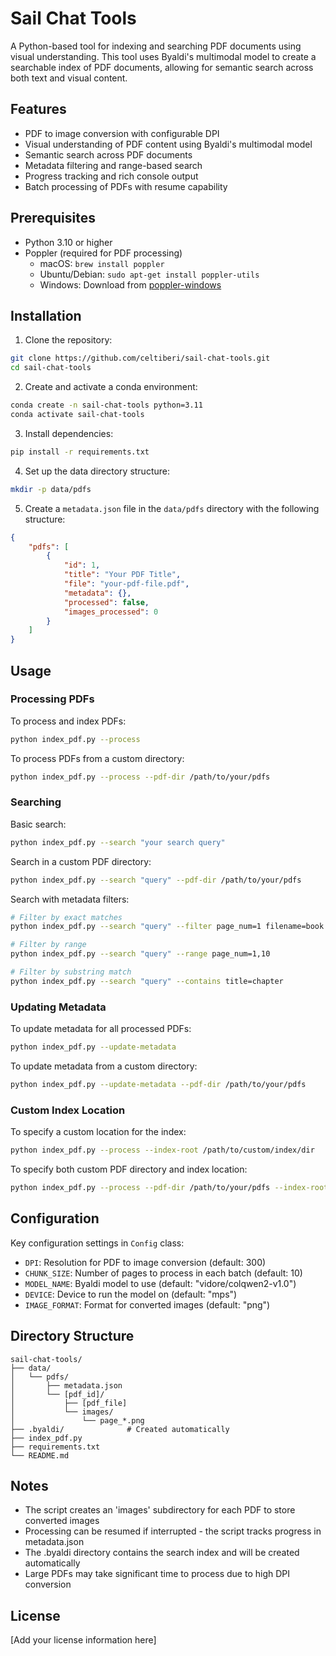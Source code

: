 # Sail Chat Tools

A Python-based tool for indexing and searching PDF documents using visual understanding. This tool uses Byaldi's multimodal model to create a searchable index of PDF documents, allowing for semantic search across both text and visual content.

## Features

- PDF to image conversion with configurable DPI
- Visual understanding of PDF content using Byaldi's multimodal model
- Semantic search across PDF documents
- Metadata filtering and range-based search
- Progress tracking and rich console output
- Batch processing of PDFs with resume capability

## Prerequisites

- Python 3.10 or higher
- Poppler (required for PDF processing)
  - macOS: `brew install poppler`
  - Ubuntu/Debian: `sudo apt-get install poppler-utils`
  - Windows: Download from [poppler-windows](http://blog.alivate.com.au/poppler-windows/)

## Installation

1. Clone the repository:
```bash
git clone https://github.com/celtiberi/sail-chat-tools.git
cd sail-chat-tools
```

2. Create and activate a conda environment:
```bash
conda create -n sail-chat-tools python=3.11
conda activate sail-chat-tools
```

3. Install dependencies:
```bash
pip install -r requirements.txt
```

4. Set up the data directory structure:
```bash
mkdir -p data/pdfs
```

5. Create a `metadata.json` file in the `data/pdfs` directory with the following structure:
```json
{
    "pdfs": [
        {
            "id": 1,
            "title": "Your PDF Title",
            "file": "your-pdf-file.pdf",
            "metadata": {},
            "processed": false,
            "images_processed": 0
        }
    ]
}
```

## Usage

### Processing PDFs

To process and index PDFs:
```bash
python index_pdf.py --process
```

To process PDFs from a custom directory:
```bash
python index_pdf.py --process --pdf-dir /path/to/your/pdfs
```

### Searching

Basic search:
```bash
python index_pdf.py --search "your search query"
```

Search in a custom PDF directory:
```bash
python index_pdf.py --search "query" --pdf-dir /path/to/your/pdfs
```

Search with metadata filters:
```bash
# Filter by exact matches
python index_pdf.py --search "query" --filter page_num=1 filename=book.pdf

# Filter by range
python index_pdf.py --search "query" --range page_num=1,10

# Filter by substring match
python index_pdf.py --search "query" --contains title=chapter
```

### Updating Metadata

To update metadata for all processed PDFs:
```bash
python index_pdf.py --update-metadata
```

To update metadata from a custom directory:
```bash
python index_pdf.py --update-metadata --pdf-dir /path/to/your/pdfs
```

### Custom Index Location

To specify a custom location for the index:
```bash
python index_pdf.py --process --index-root /path/to/custom/index/dir
```

To specify both custom PDF directory and index location:
```bash
python index_pdf.py --process --pdf-dir /path/to/your/pdfs --index-root /path/to/custom/index/dir
```

## Configuration

Key configuration settings in `Config` class:
- `DPI`: Resolution for PDF to image conversion (default: 300)
- `CHUNK_SIZE`: Number of pages to process in each batch (default: 10)
- `MODEL_NAME`: Byaldi model to use (default: "vidore/colqwen2-v1.0")
- `DEVICE`: Device to run the model on (default: "mps")
- `IMAGE_FORMAT`: Format for converted images (default: "png")

## Directory Structure

```
sail-chat-tools/
├── data/
│   └── pdfs/
│       ├── metadata.json
│       └── [pdf_id]/
│           ├── [pdf_file]
│           └── images/
│               └── page_*.png
├── .byaldi/              # Created automatically
├── index_pdf.py
├── requirements.txt
└── README.md
```

## Notes

- The script creates an 'images' subdirectory for each PDF to store converted images
- Processing can be resumed if interrupted - the script tracks progress in metadata.json
- The .byaldi directory contains the search index and will be created automatically
- Large PDFs may take significant time to process due to high DPI conversion

## License

[Add your license information here] 